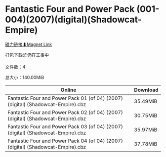 # Fantastic Four and Power Pack (001-004)(2007)(digital)(Shadowcat-Empire)

[磁力链接⬇Magnet Link](magnet:?xt=urn:btih:69bd37eee4625997de5970a85240578ade6fe707&dn=Fantastic%20Four%20and%20Power%20Pack%20%28001-004%29%282007%29%28digital%29%28Shadowcat-Empire%29)

打包下载📦仍在工事中

文件数：4

总大小：140.00MiB

Online | Download
--- | ---
Fantastic Four and Power Pack 01 (of 04) (2007) (digital) (Shadowcat-Empire).cbz | 35.49MiB
Fantastic Four and Power Pack 02 (of 04) (2007) (digital) (Shadowcat-Empire).cbz | 30.75MiB
Fantastic Four and Power Pack 03 (of 04) (2007) (digital) (Shadowcat-Empire).cbz | 35.97MiB
Fantastic Four and Power Pack 04 (of 04) (2007) (digital) (Shadowcat-Empire).cbz | 37.78MiB